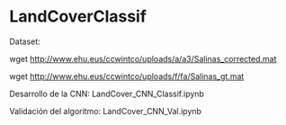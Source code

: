 # LandCoverClassif

Dataset:

wget http://www.ehu.eus/ccwintco/uploads/a/a3/Salinas_corrected.mat

wget http://www.ehu.eus/ccwintco/uploads/f/fa/Salinas_gt.mat


Desarrollo de la CNN:
LandCover_CNN_Classif.ipynb

Validación del algoritmo:
LandCover_CNN_Val.ipynb

